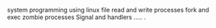 system programming using linux
file read and write
processes
fork and exec
zombie processes
Signal and handlers
.....
.
